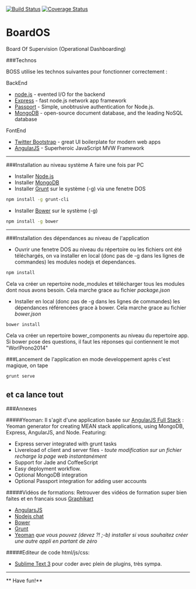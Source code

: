 [![Build Status](https://travis-ci.org/wilsto/BoardOS.svg)](https://travis-ci.org/wilsto/BoardOS)
[![Coverage Status](https://coveralls.io/repos/wilsto/BoardOS/badge.svg)](https://coveralls.io/r/wilsto/BoardOS)


BoardOS
====

Board Of Supervision 
(Operational Dashboarding)


###Technos

BOSS utilise les technos suivantes pour fonctionner correctement :

BackEnd
* [node.js] - evented I/O for the backend
* [Express] - fast node.js network app framework
* [Passport] - Simple, unobtrusive authentication for Node.js.
* [MongoDB] -  open-source document database, and the leading NoSQL database

FontEnd
* [Twitter Bootstrap] - great UI boilerplate for modern web apps
* [AngularJS] - Superheroic JavaScript MVW Framework

---

###Installation au niveau système
A faire une fois par PC
 
* Installer [Node.js]
* Installer [MongoDB]
* Installer [Grunt] sur le système (-g) via une fenetre DOS 

```sh
npm install -g grunt-cli
```

* Installer [Bower] sur le système (-g)

```sh
npm install -g bower
```

---

###Installation des dépendances au niveau de l'application
* Ouvrir une fenetre DOS au niveau du répertoire ou les fichiers ont été téléchargés, on va installer en local (donc pas de -g dans les lignes de commandes) les modules nodejs et dependances.

```sh
npm install
```
Cela va créer un repertoire node_modules et télécharger tous les modules dont nous avons besoin. Cela marche grace au fichier *package.json* 

* Installer en local (donc pas de -g dans les lignes de commandes) les dépendances référencées grace à bower. Cela marche grace au fichier _bower.json_

```sh
bower install
```
Cela va créer un repertoire bower_components au niveau du repertoire app. Si bower pose des questions, il faut les réponses qui contiennent le mot "WorlProno2014"


###Lancement de l'application en mode developpement
après c'est magique, on tape

```sh
grunt serve
```
et ca lance tout
---

###Annexes

#####Yeoman:
Il s'agit d'une application basée sur [AngularJS Full Stack] : Yeoman generator for creating MEAN stack applications, using MongoDB, Express, AngularJS, and Node. Featuring:
* Express server integrated with grunt tasks
* Livereload of client and server files - _toute modification sur un fichier recharge la page web instantanément_
* Support for Jade and CoffeeScript
* Easy deployment workflow.
* Optional MongoDB integration 
* Optional Passport integration for adding user accounts

#####Vidéos de formations:
Retrouver des vidéos de formation super bien faites et en francais sous [Graphikart](http://www.grafikart.fr)
* [AngularsJS](http://www.grafikart.fr/formation/angularjs)
* [Nodejs chat](http://www.grafikart.fr/tutoriels/nodejs/nodejs-socketio-tchat-366)
* [Bower](http://www.grafikart.fr/tutoriels/javascript/bower-474)
* [Grunt](http://www.grafikart.fr/tutoriels/grunt/grunt-introduction-470)
* [Yeoman](http://www.grafikart.fr/tutoriels/internet/yeoman-475) _que vous pouvez (devez ?! ;-b) installer si vous souhaitez créer une autre appli en partant de zéro_

#####Editeur de code html/js/css:
* [Sublime Text 3] pour coder avec plein de plugins, très sympa. 

---

** Have fun!**

[john gruber]:http://daringfireball.net/
[Node.js]:http://nodejs.org
[Twitter Bootstrap]:http://twitter.github.com/bootstrap/
[jQuery]:http://jquery.com
[express]:http://expressjs.com
[Grunt]:http://gruntjs.com/
[Bower]:http://bower.io/
[AngularJS]:http://gruntjs.com/
[Passport]:http://passportjs.org/
[MongoDB]:http://www.mongodb.org/
[AngularJS Full Stack]:https://github.com/DaftMonk/generator-angular-fullstack
[Sublime Text 3]:http://www.sublimetext.com/